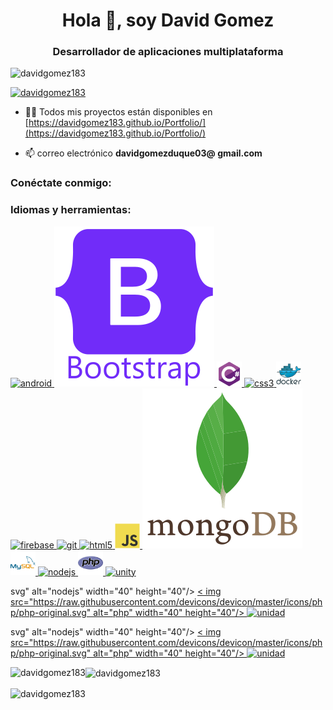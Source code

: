 <h1 align="center">Hola 👋, soy David Gomez</h1>
<h3 align="center">Desarrollador de aplicaciones multiplataforma</h3>

<p align="left"> <img src="https ://komarev.com/ghpvc/?username=davidgomez183&label=Profile%20views&color=0e75b6&style=flat" alt="davidgomez183" /> </p>

<p align="left"> <a href="https:// github.com/ryo-ma/github-profile-tropic"><img src="https://github-profile-tropico.vercel.app/?username=davidgomez183" alt="davidgomez183" /></a> </p>

- 👨‍💻 Todos mis proyectos están disponibles en [https://davidgomez183.github.io/Portfolio/](https://davidgomez183.github.io/Portfolio/)

- 📫 correo electrónico **davidgomezduque03@ gmail.com**

<h3 align="left">Conéctate conmigo:</h3>
<p align="left">
</p>

<h3 align="left">Idiomas y herramientas:</h3>
<p align="left"> <a href="https://developer.android.com" target="_blank" rel="noreferrer"> <img src="https://raw.githubusercontent.com/devicons /devicon/master/icons/android/android-original-wordmark.svg" alt="android" width="40" height="40"/> </a> <a href="https://getbootstrap.com " target="_blank" rel="noreferrer"> <img src="https://raw.githubusercontent.com/devicons/devicon/master/icons/bootstrap/bootstrap-plain-wordmark.svg" alt="bootstrap" ancho="40" alto="40"/> </a> <a href="https://www.w3schools.com/cs/" target="_blank" rel="noreferrer"> <img src=" https://raw.githubusercontent.com/devicons/devicon/master/icons/csharp/csharp-original.svg" alt="csharp" width="40" height="40"/> </a> <a href ="https://www.w3schools.com/css/" target="_blank" rel="noreferrer"> <img src="https://raw.githubusercontent.com/devicons/devicon/master/icons/css3 /css3-original-wordmark.svg" alt="css3" width="40" height="40"/> </a> <a href="https://www.docker.com/" target="_blank " rel="noreferrer"> <img src="https://raw.githubusercontent.com/devicons/devicon/master/icons/docker/docker-original-wordmark.svg" alt="docker" width="40" altura="40"/> </a> <a href="https://firebase.google.com/" target="_blank" rel="noreferrer"> <img src="https://www.vectorlogo .zone/logos/firebase/firebase-icon.svg" alt="firebase" width="40" height="40"/> </a> <a href="https://git-scm.com/" target="_blank" rel="noreferrer"> <img src="https://www.vectorlogo.zone/logos/git-scm/git-scm-icon.svg" alt="git" width="40" altura="40"/> </a> <a href="https://www.w3.org/html/" target="_blank" rel="noreferrer"> <img src="https://raw .githubusercontent.com/devicons/devicon/master/icons/html5/html5-original-wordmark.svg" alt="html5" width="40" height="40"/> </a> <a href="https ://developer.mozilla.org/en-US/docs/Web/JavaScript" target="_blank" rel="noreferrer"> <img src="https://raw.githubusercontent.com/devicons/devicon/master/icons/javascript/javascript-original.svg" alt="javascript" width="40" height="40"/> </a> <a href="https://www. mongodb.com/" target="_blank" rel="noreferrer"> <img src="https://raw.githubusercontent.com/devicons/devicon/master/icons/mongodb/mongodb-original-wordmark.svg" alt ="mongodb" ancho="40" alto="40"/> </a> <a href="https://www.mysql.com/" target="_blank" rel="noreferrer"> <img src ="https://raw.githubusercontent.com/devicons/devicon/master/icons/mysql/mysql-original-wordmark.svg" alt="mysql" width="40" height="40"/> </a > <a href="https://nodejs.org" target="_blank" rel="noreferrer"> <img src="https://raw.githubusercontent.com/devicons/devicon/master/icons/nodejs/ nodejs-original-wordmark.svg" alt="nodejs" width="40" height="40"/> </a> <a href="https://www.php.net" target="_blank" rel ="noreferrer"> <img src="https://raw.githubusercontent.com/devicons/devicon/master/icons/php/php-original.svg" alt="php" width="40" height="40 "/> </a> <a href="https://unity.com/" target="_blank" rel="noreferrer"> <img src="https://www.vectorlogo.zone/logos/unity3d /unity3d-icon.svg" alt="unity" width="40" height="40"/> </a> </p>svg" alt="nodejs" width="40" height="40"/> </a> <a href="https://www.php.net" target="_blank" rel="noreferrer"> < img src="https://raw.githubusercontent.com/devicons/devicon/master/icons/php/php-original.svg" alt="php" width="40" height="40"/> </a > <a href="https://unity.com/" target="_blank" rel="noreferrer"> <img src="https://www.vectorlogo.zone/logos/unity3d/unity3d-icon.svg " alt="unidad" ancho="40" alto="40"/> </a> </p>svg" alt="nodejs" width="40" height="40"/> </a> <a href="https://www.php.net" target="_blank" rel="noreferrer"> < img src="https://raw.githubusercontent.com/devicons/devicon/master/icons/php/php-original.svg" alt="php" width="40" height="40"/> </a > <a href="https://unity.com/" target="_blank" rel="noreferrer"> <img src="https://www.vectorlogo.zone/logos/unity3d/unity3d-icon.svg " alt="unidad" ancho="40" alto="40"/> </a> </p>

<p><img align="left" src="https://github-readme-stats.vercel.app/api/top-langs?username=davidgomez183&show_icons=true&locale=en&layout=compact" alt="davidgomez183" /> </p>

<p> <img align="center" src="https://github-readme-stats.vercel.app/api?username=davidgomez183&show_icons=true&locale=en" alt="davidgomez183" /> </p>

<p><img align="center" src="https://github-readme-streak-stats.herokuapp.com/?user=davidgomez183&" alt="davidgomez183" /></p>




